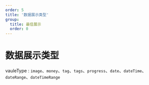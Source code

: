 ```yaml
---
order: 5
title: '数据展示类型'
group: 
  title: 最佳展示
  order: 0
---
```


# 数据展示类型
vauleType : `image`、`money`、`tag`、`tags`、`progress`、`date`、`dateTime`、`dateRange`、`dateTimeRange`

<code src='./demo/valueType.tsx'></code>
